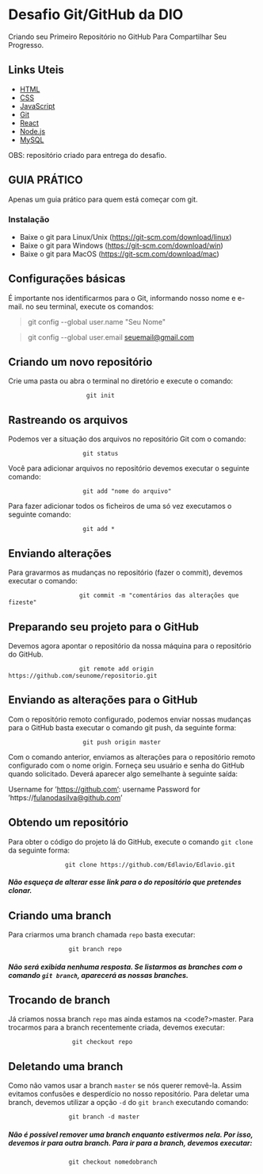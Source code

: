 # Desafio Git/GitHub da DIO
Criando seu Primeiro Repositório no GitHub Para Compartilhar Seu Progresso.

## Links Uteis
- [HTML](https://www.w3schools.com/html/default.asp)
- [CSS](https://www.w3schools.com/css/default.asp)
- [JavaScript](https://developer.mozilla.org/en-US/docs/Web/javascript)
- [Git](https://git-scm.com/)
- [React](https://reactjs.org/)
- [Node.js](nodejs.org)
- [MySQL](https://www.mysql.com/)


OBS: repositório criado para entrega do desafio.

## GUIA PRÁTICO
 Apenas um guia prático para quem está começar com git.

### Instalação
- Baixe o git para Linux/Unix (https://git-scm.com/download/linux)
- Baixe o git para Windows (https://git-scm.com/download/win)
- Baixe o git para MacOS (https://git-scm.com/download/mac)

## Configurações básicas
É importante nos identificarmos para o Git, informando nosso nome e
e-mail. no seu terminal, execute os comandos:
> git config --global user.name "Seu Nome"

> git config --global user.email seuemail@gmail.com

## Criando um novo repositório
Crie uma pasta ou abra o terminal no diretório e execute o comando:

                          git init

## Rastreando os arquivos
Podemos ver a situação dos arquivos no repositório Git com o comando:

                         git status

Você para adicionar arquivos no repositório devemos executar o seguinte comando:
                                                          
                         git add "nome do arquivo"

Para fazer adicionar todos os ficheiros de uma só vez executamos o seguinte comando:

                         git add *

## Enviando alterações
Para gravarmos as mudanças no repositório (fazer o commit), devemos executar o comando:

                        git commit -m "comentários das alterações que fizeste"

## Preparando seu projeto para o GitHub
Devemos agora apontar o repositório da nossa máquina para o repositório do GitHub.
                                                 
                        git remote add origin https://github.com/seunome/repositorio.git

## Enviando as alterações para o GitHub
Com o repositório remoto configurado, podemos enviar nossas mudanças para o GitHub basta executar o comando git push, da seguinte forma:

                         git push origin master


Com o comando anterior, enviamos as alterações para o repositório remoto configurado com o nome origin.
Forneça seu usuário e senha do GitHub quando solicitado. Deverá aparecer algo semelhante à seguinte saída:

Username for ’https://github.com’: username
Password for ’https://fulanodasilva@github.com’ 

## Obtendo um repositório
Para obter o código do projeto lá do GitHub, execute o comando <code>git clone</code> da seguinte forma:

                    git clone https://github.com/Edlavio/Edlavio.git

##### Não esqueça de alterar esse link para o do repositório que pretendes clonar.
  
## Criando uma branch
Para criarmos uma branch chamada <code>repo</code> basta executar:
 
                     git branch repo
##### Não será exibida nenhuma resposta. Se listarmos as branches com o comando <code>git branch</code>, aparecerá as nossas branches.

## Trocando de branch
Já criamos nossa branch <code>repo</code> mas ainda estamos na <code?>master</code>. Para trocarmos para a branch recentemente criada, devemos executar:

                      git checkout repo

## Deletando uma branch
Como não vamos usar a branch <code>master</code> se nós querer removê-la. Assim evitamos confusões e desperdício no nosso repositório.
Para deletar uma branch, devemos utilizar a opção <code>-d</code> do <code>git branch</code> executando comando:
                                                                       
                     git branch -d master

##### Não é possível remover uma branch enquanto estivermos nela. Por isso, devemos ir para outra branch. Para ir para a branch, devemos executar:

                     git checkout nomedobranch

